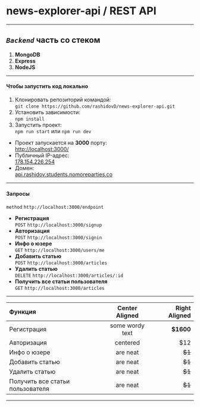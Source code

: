 # news-explorer-api / REST API
___
## <i>`Backend`</i> часть со стеком
1. **MongoDB**
2. **Express**
3. **NodeJS**
___
#### Чтобы запустить код локально

1. Клонировать репозиторий командой:<br>
`git clone https://github.com/rashidovD/news-explorer-api.git`
2. Установить зависимости:<br>
`npm install`
3. Запустить проект:<br>
`npm run start` или `npm run dev`
* Проект запускается на <b>3000</b> порту:<br>
[http://localhost:3000/](http://localhost:3000/)
* Публичный IP-адрес:<br>
[178.154.226.254](http://178.154.226.254/)
* Домен:<br>
[api.rashidov.students.nomoreparties.co](https://api.rashidov.students.nomoreparties.co/)
___
#### Запросы
 `method` `http://localhost:3000/endpoint `

* **Регистрация**<br>
`POST` `http://localhost:3000/signup`
* **Авторизация**<br>
`POST` `http://localhost:3000/signin`
* **Инфо о юзере**<br>
`GET` `http://localhost:3000/users/me`
* **Добавить статью**<br>
`POST` `http://localhost:3000/articles`
* **Удалить статью**<br>
`DELETE` `http://localhost:3000/articles/:id`
* **Получить все статьи пользователя**<br>
`GET` `http://localhost:3000/articles`


___
| Функция  | Center Aligned  | Right Aligned |
|:------------- |:---------------:| -------------:|
| Регистрация      | some wordy text |     **$1600** |
| Авторизация      | centered        |         $12   |
| Инфо о юзере | are neat        |        ~~$1~~ |
| Добавить статью | are neat        |        ~~$1~~ |
| Удалить статью | are neat        |        ~~$1~~ |
| Получить все статьи пользователя | are neat        |        ~~$1~~ |
___
